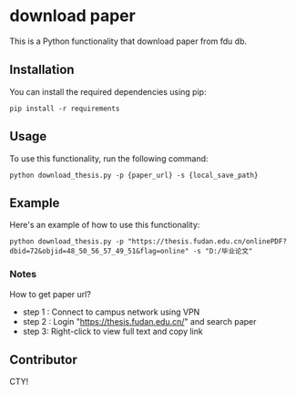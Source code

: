 # download paper

This is a Python functionality that download paper from fdu db.

## Installation

You can install the required dependencies using pip:

```
pip install -r requirements
```
## Usage
To use this functionality, run the following command:
```
python download_thesis.py -p {paper_url} -s {local_save_path}
```
## Example
Here's an example of how to use this functionality:
```
python download_thesis.py -p "https://thesis.fudan.edu.cn/onlinePDF?dbid=72&objid=48_50_56_57_49_51&flag=online" -s "D:/毕业论文"
```
### Notes
How to get paper url?
- step 1 : Connect to campus network using VPN
- step 2 : Login "https://thesis.fudan.edu.cn/" and search paper
- step 3: Right-click to view full text and copy link

## Contributor
CTY!

